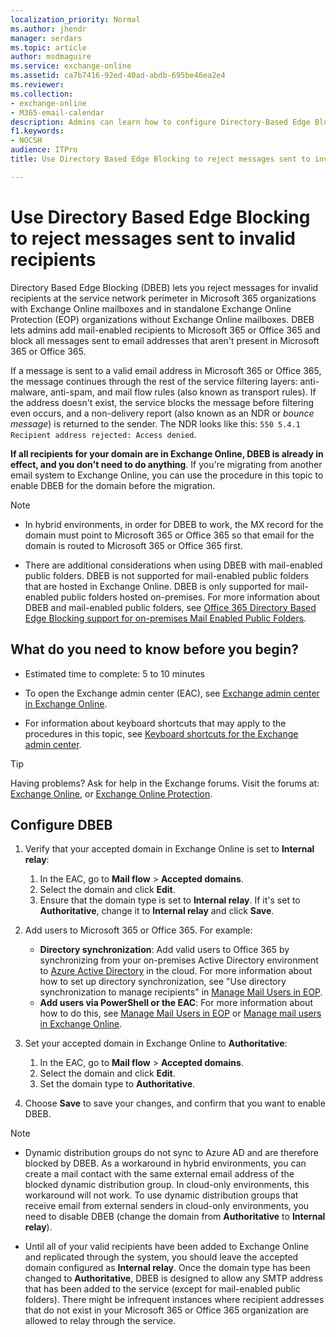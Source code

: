 ```yaml
---
localization_priority: Normal
ms.author: jhendr
manager: serdars
ms.topic: article
author: msdmaguire
ms.service: exchange-online
ms.assetid: ca7b7416-92ed-40ad-abdb-695be46ea2e4
ms.reviewer:
ms.collection:
- exchange-online
- M365-email-calendar
description: Admins can learn how to configure Directory-Based Edge Blocking (DBDB) to reject messages sent to invalid recipients in Exchange Online and Exchange Online Protection during a migration.
f1.keywords:
- NOCSH
audience: ITPro
title: Use Directory Based Edge Blocking to reject messages sent to invalid recipients

---
```


# Use Directory Based Edge Blocking to reject messages sent to invalid recipients

Directory Based Edge Blocking (DBEB) lets you reject messages for invalid recipients at the service network perimeter in Microsoft 365 organizations with Exchange Online mailboxes and in standalone Exchange Online Protection (EOP) organizations without Exchange Online mailboxes. DBEB lets admins add mail-enabled recipients to Microsoft 365 or Office 365 and block all messages sent to email addresses that aren't present in Microsoft 365 or Office 365.

If a message is sent to a valid email address in Microsoft 365 or Office 365, the message continues through the rest of the service filtering layers: anti-malware, anti-spam, and mail flow rules (also known as transport rules). If the address doesn't exist, the service blocks the message before filtering even occurs, and a non-delivery report (also known as an NDR or _bounce message_) is returned to the sender. The NDR looks like this: `550 5.4.1 Recipient address rejected: Access denied`.

**If all recipients for your domain are in Exchange Online, DBEB is already in effect, and you don't need to do anything**. If you're migrating from another email system to Exchange Online, you can use the procedure in this topic to enable DBEB for the domain before the migration.

> [!NOTE]
>
> - In hybrid environments, in order for DBEB to work, the MX record for the domain must point to Microsoft 365 or Office 365 so that email for the domain is routed to Microsoft 365 or Office 365 first.
>
> - There are additional considerations when using DBEB with mail-enabled public folders. DBEB is not supported for mail-enabled public folders that are hosted in Exchange Online. DBEB is only supported for mail-enabled public folders hosted on-premises. For more information about DBEB and mail-enabled public folders, see [Office 365 Directory Based Edge Blocking support for on-premises Mail Enabled Public Folders](https://techcommunity.microsoft.com/t5/Exchange-Team-Blog/Office-365-Directory-Based-Edge-Blocking-support-for-on-premises/ba-p/606740).

## What do you need to know before you begin?

- Estimated time to complete: 5 to 10 minutes

- To open the Exchange admin center (EAC), see [Exchange admin center in Exchange Online](../exchange-admin-center.md).

- For information about keyboard shortcuts that may apply to the procedures in this topic, see [Keyboard shortcuts for the Exchange admin center](../accessibility/keyboard-shortcuts-in-admin-center.md).

> [!TIP]
> Having problems? Ask for help in the Exchange forums. Visit the forums at: [Exchange Online](https://social.technet.microsoft.com/forums/msonline/home?forum=onlineservicesexchange), or [Exchange Online Protection](https://social.technet.microsoft.com/forums/forefront/home?forum=FOPE).

## Configure DBEB

1. Verify that your accepted domain in Exchange Online is set to **Internal relay**:
   1. In the EAC, go to **Mail flow** \> **Accepted domains**.
   2. Select the domain and click **Edit**.
   3. Ensure that the domain type is set to **Internal relay**. If it's set to **Authoritative**, change it to **Internal relay** and click **Save**.

2. Add users to Microsoft 365 or Office 365. For example:
   - **Directory synchronization**: Add valid users to Office 365 by synchronizing from your on-premises Active Directory environment to [Azure Active Directory](/azure/active-directory/) in the cloud. For more information about how to set up directory synchronization, see "Use directory synchronization to manage recipients" in [Manage Mail Users in EOP](/exchange/standalone-eop/manage-mail-users-in-eop).
   - **Add users via PowerShell or the EAC**: For more information about how to do this, see [Manage Mail Users in EOP](/exchange/standalone-eop/manage-mail-users-in-eop) or [Manage mail users in Exchange Online](../recipients-in-exchange-online/manage-mail-users.md).

3. Set your accepted domain in Exchange Online to **Authoritative**:
   1. In the EAC, go to **Mail flow** \> **Accepted domains**.
   2. Select the domain and click **Edit**.
   3. Set the domain type to **Authoritative**.

4. Choose **Save** to save your changes, and confirm that you want to enable DBEB.

> [!NOTE]
>
> - Dynamic distribution groups do not sync to Azure AD and are therefore blocked by DBEB. As a workaround in hybrid environments, you can create a mail contact with the same external email address of the blocked dynamic distribution group. In cloud-only environments, this workaround will not work. To use dynamic distribution groups that receive email from external senders in cloud-only environments, you need to disable DBEB (change the domain from **Authoritative** to **Internal relay**).
>
> - Until all of your valid recipients have been added to Exchange Online and replicated through the system, you should leave the accepted domain configured as **Internal relay**. Once the domain type has been changed to **Authoritative**, DBEB is designed to allow any SMTP address that has been added to the service (except for mail-enabled public folders). There might be infrequent instances where recipient addresses that do not exist in your Microsoft 365 or Office 365 organization are allowed to relay through the service.